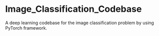 # Image_Classification_Codebase
A deep learning codebase for the image classification problem by using PyTorch framework.
